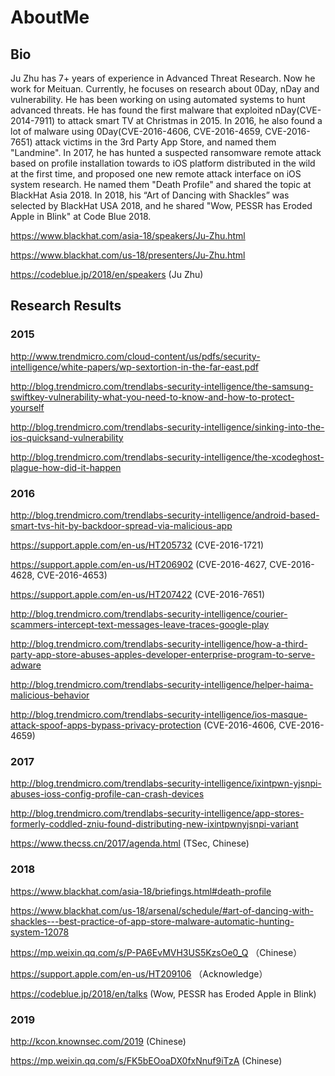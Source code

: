 # AboutMe

## Bio
Ju Zhu has 7+ years of experience in Advanced Threat Research. Now he work for Meituan. Currently, he focuses on research about 0Day, nDay and vulnerability. He has been working on using automated systems to hunt advanced threats. He has found the first malware that exploited nDay(CVE-2014-7911) to attack smart TV at Christmas in 2015. In 2016, he also found a lot of malware using 0Day(CVE-2016-4606, CVE-2016-4659, CVE-2016-7651) attack victims in the 3rd Party App Store, and named them "Landmine". In 2017, he has hunted a suspected ransomware remote attack based on profile installation towards to iOS platform distributed in the wild at the first time, and proposed one new remote attack interface on iOS system research. He named them "Death Profile" and shared the topic at BlackHat Asia 2018. In 2018, his “Art of Dancing with Shackles” was selected by BlackHat USA 2018, and he shared "Wow, PESSR has Eroded Apple in Blink" at Code Blue 2018.

https://www.blackhat.com/asia-18/speakers/Ju-Zhu.html

https://www.blackhat.com/us-18/presenters/Ju-Zhu.html

https://codeblue.jp/2018/en/speakers (Ju Zhu)

## Research Results

### 2015
http://www.trendmicro.com/cloud-content/us/pdfs/security-intelligence/white-papers/wp-sextortion-in-the-far-east.pdf

http://blog.trendmicro.com/trendlabs-security-intelligence/the-samsung-swiftkey-vulnerability-what-you-need-to-know-and-how-to-protect-yourself

http://blog.trendmicro.com/trendlabs-security-intelligence/sinking-into-the-ios-quicksand-vulnerability

http://blog.trendmicro.com/trendlabs-security-intelligence/the-xcodeghost-plague-how-did-it-happen

### 2016
http://blog.trendmicro.com/trendlabs-security-intelligence/android-based-smart-tvs-hit-by-backdoor-spread-via-malicious-app

https://support.apple.com/en-us/HT205732 (CVE-2016-1721)

https://support.apple.com/en-us/HT206902 (CVE-2016-4627, CVE-2016-4628, CVE-2016-4653)

https://support.apple.com/en-us/HT207422 (CVE-2016-7651)

http://blog.trendmicro.com/trendlabs-security-intelligence/courier-scammers-intercept-text-messages-leave-traces-google-play

http://blog.trendmicro.com/trendlabs-security-intelligence/how-a-third-party-app-store-abuses-apples-developer-enterprise-program-to-serve-adware

http://blog.trendmicro.com/trendlabs-security-intelligence/helper-haima-malicious-behavior

http://blog.trendmicro.com/trendlabs-security-intelligence/ios-masque-attack-spoof-apps-bypass-privacy-protection (CVE-2016-4606, CVE-2016-4659)

### 2017
http://blog.trendmicro.com/trendlabs-security-intelligence/ixintpwn-yjsnpi-abuses-ioss-config-profile-can-crash-devices

http://blog.trendmicro.com/trendlabs-security-intelligence/app-stores-formerly-coddled-zniu-found-distributing-new-ixintpwnyjsnpi-variant

https://www.thecss.cn/2017/agenda.html (TSec, Chinese)

### 2018
https://www.blackhat.com/asia-18/briefings.html#death-profile

https://www.blackhat.com/us-18/arsenal/schedule/#art-of-dancing-with-shackles---best-practice-of-app-store-malware-automatic-hunting-system-12078

https://mp.weixin.qq.com/s/P-PA6EvMVH3US5KzsOe0_Q （Chinese）

https://support.apple.com/en-us/HT209106 （Acknowledge）

https://codeblue.jp/2018/en/talks (Wow, PESSR has Eroded Apple in Blink)

### 2019
http://kcon.knownsec.com/2019 (Chinese)

https://mp.weixin.qq.com/s/FK5bEOoaDX0fxNnuf9iTzA (Chinese)
